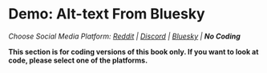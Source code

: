 # Demo: Alt-text From Bluesky
_Choose Social Media Platform: <a href='../../../reddit/ch10_accessibility/04_alt_text/02_demo_alt_text.html'>Reddit</a> | <a href='../../../discord/ch10_accessibility/04_alt_text/02_demo_alt_text.html'>Discord</a> | <a href='../../../bsky/ch10_accessibility/04_alt_text/02_demo_alt_text.html'>Bluesky</a> | __No Coding___

__This section is for coding versions of this book only. If you want to look at code, please select one of the platforms.__